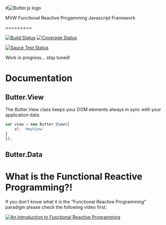 #![Butter.js logo](https://raw.githubusercontent.com/bagel-framework/Butter.js/master/logos/logo.png)

MVW Functional Reactive Progamming Javascript Framework

=========

[![Build Status](https://travis-ci.org/bagel-framework/Butter.js.svg?branch=master)](https://travis-ci.org/bagel-framework/Butter.js)
[![Coverage Status](https://img.shields.io/coveralls/bagel-framework/Butter.js.svg)](https://coveralls.io/r/bagel-framework/Butter.js)

[![Sauce Test Status](https://saucelabs.com/browser-matrix/butter.svg)](https://saucelabs.com/u/butter)

Work in progress... stay tuned!

# Documentation

## Butter.View

The Butter.View class keeps your DOM elements always in sync with your application data.

```javascript
var view = new Butter.View({
	el: '#myView'
}
});
```

## Butter.Data

# What is the Functional Reactive Programming?!
If you don't know what it is the "Functional Reactive Programming" paradigm please check the following video first:

[![An Introduction to Functional Reactive Programming](http://img.youtube.com/vi/ZOCCzDNsAtI/hqdefault.jpg)](https://www.youtube.com/watch?v=ZOCCzDNsAtI)



